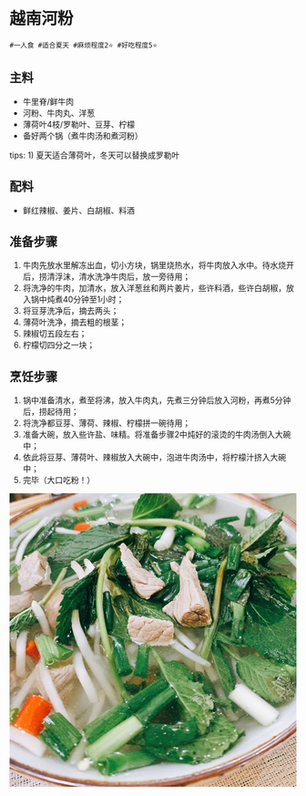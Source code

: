 # 越南河粉

```
#一人食 #适合夏天 #麻烦程度2⭐️ #好吃程度5⭐️
```

## 主料

- 牛里脊/鲜牛肉
- 河粉、牛肉丸、洋葱
- 薄荷叶4枝/罗勒叶、豆芽、柠檬
- 备好两个锅（煮牛肉汤和煮河粉）

tips: 1) 夏天适合薄荷叶，冬天可以替换成罗勒叶

## 配料

- 鲜红辣椒、姜片、白胡椒、料酒

## 准备步骤

1. 牛肉先放水里解冻出血，切小方块，锅里烧热水，将牛肉放入水中。待水烧开后，捞清浮沫，清水洗净牛肉后，放一旁待用；
2. 将洗净的牛肉，加清水，放入洋葱丝和两片姜片，些许料酒，些许白胡椒，放入锅中炖煮40分钟至1小时；
3. 将豆芽洗净后，摘去两头；
4. 薄荷叶洗净，摘去粗的根茎；
5. 辣椒切五段左右；
6. 柠檬切四分之一块；

## 烹饪步骤

1. 锅中准备清水，煮至将沸，放入牛肉丸，先煮三分钟后放入河粉，再煮5分钟后，捞起待用；
2. 将洗净都豆芽、薄荷、辣椒、柠檬拼一碗待用；
3. 准备大碗，放入些许盐、味精。将准备步骤2中炖好的滚烫的牛肉汤倒入大碗中；
4. 依此将豆芽、薄荷叶、辣椒放入大碗中，泡进牛肉汤中，将柠檬汁挤入大碗中；
5. 完毕（大口吃粉！）

![](../_images/yuenanhefen.jpg ':loading=lazy')
